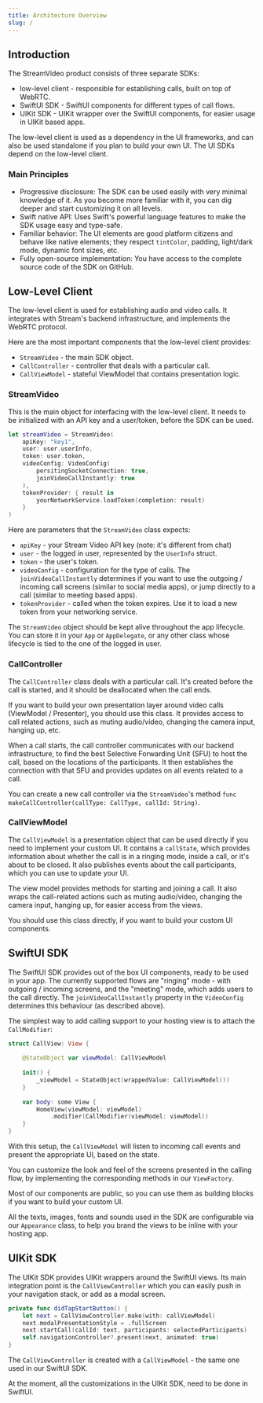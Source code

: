 ```yaml
---
title: Architecture Overview
slug: /
---
```


## Introduction

The StreamVideo product consists of three separate SDKs:
- low-level client - responsible for establishing calls, built on top of WebRTC.
- SwiftUI SDK - SwiftUI components for different types of call flows.
- UIKit SDK - UIKit wrapper over the SwiftUI components, for easier usage in UIKit based apps.

The low-level client is used as a dependency in the UI frameworks, and can also be used standalone if you plan to build your own UI. The UI SDKs depend on the low-level client.

### Main Principles

- Progressive disclosure: The SDK can be used easily with very minimal knowledge of it. As you become more familiar with it, you can dig deeper and start customizing it on all levels.
- Swift native API: Uses Swift's powerful language features to make the SDK usage easy and type-safe.
- Familiar behavior: The UI elements are good platform citizens and behave like native elements; they respect `tintColor`, padding, light/dark mode, dynamic font sizes, etc.
- Fully open-source implementation: You have access to the complete source code of the SDK on GitHub.

## Low-Level Client

The low-level client is used for establishing audio and video calls. It integrates with Stream's backend infrastructure, and implements the WebRTC protocol. 

Here are the most important components that the low-level client provides:
- `StreamVideo` - the main SDK object.
- `CallController` - controller that deals with a particular call.
- `CallViewModel` - stateful ViewModel that contains presentation logic.

### StreamVideo

This is the main object for interfacing with the low-level client. It needs to be initialized with an API key and a user/token, before the SDK can be used. 

```swift
let streamVideo = StreamVideo(
    apiKey: "key1",
    user: user.userInfo,
    token: user.token,
    videoConfig: VideoConfig(
        persitingSocketConnection: true,
        joinVideoCallInstantly: true
    ),
    tokenProvider: { result in
    	yourNetworkService.loadToken(completion: result)
    }
)
```

Here are parameters that the `StreamVideo` class expects:
- `apiKey` - your Stream Video API key (note: it's different from chat)
- `user` - the logged in user, represented by the `UserInfo` struct.
- `token` - the user's token.
- `videoConfig` - configuration for the type of calls. The `joinVideoCallInstantly` determines if you want to use the outgoing / incoming call screens (similar to social media apps), or jump directly to a call (similar to meeting based apps).
- `tokenProvider` - called when the token expires. Use it to load a new token from your networking service.

The `StreamVideo` object should be kept alive throughout the app lifecycle. You can store it in your `App` or `AppDelegate`, or any other class whose lifecycle is tied to the one of the logged in user.

### CallController

The `CallController` class deals with a particular call. It's created before the call is started, and it should be deallocated when the call ends.

If you want to build your own presentation layer around video calls (ViewModel / Presenter), you should use this class. It provides access to call related actions, such as muting audio/video, changing the camera input, hanging up, etc.

When a call starts, the call controller communicates with our backend infrastructure, to find the best Selective Forwarding Unit (SFU) to host the call, based on the locations of the participants. It then establishes the connection with that SFU and provides updates on all events related to a call.

You can create a new call controller via the `StreamVideo`'s method `func makeCallController(callType: CallType, callId: String)`.

### CallViewModel

The `CallViewModel` is a presentation object that can be used directly if you need to implement your custom UI. It contains a `callState`, which provides information about whether the call is in a ringing mode, inside a call, or it's about to be closed. It also publishes events about the call participants, which you can use to update your UI.

The view model provides methods for starting and joining a call. It also wraps the call-related actions such as muting audio/video, changing the camera input, hanging up, for easier access from the views.

You should use this class directly, if you want to build your custom UI components. 

## SwiftUI SDK

The SwiftUI SDK provides out of the box UI components, ready to be used in your app. The currently supported flows are "ringing" mode - with outgoing / incoming screens, and the "meeting" mode, which adds users to the call directly. The `joinVideoCallInstantly` property in the `VideoConfig` determines this behaviour (as described above).

The simplest way to add calling support to your hosting view is to attach the `CallModifier`:

```swift
struct CallView: View {
    
    @StateObject var viewModel: CallViewModel
    
    init() {
        _viewModel = StateObject(wrappedValue: CallViewModel())        
    }
        
    var body: some View {
        HomeView(viewModel: viewModel)
            .modifier(CallModifier(viewModel: viewModel))
    }
}

```

With this setup, the `CallViewModel` will listen to incoming call events and present the appropriate UI, based on the state.

You can customize the look and feel of the screens presented in the calling flow, by implementing the corresponding methods in our `ViewFactory`.

Most of our components are public, so you can use them as building blocks if you want to build your custom UI. 

All the texts, images, fonts and sounds used in the SDK are configurable via our `Appearance` class, to help you brand the views to be inline with your hosting app.

## UIKit SDK

The UIKit SDK provides UIKit wrappers around the SwiftUI views. Its main integration point is the `CallViewController` which you can easily push in your navigation stack, or add as a modal screen.

```swift
private func didTapStartButton() {
    let next = CallViewController.make(with: callViewModel)
    next.modalPresentationStyle = .fullScreen
    next.startCall(callId: text, participants: selectedParticipants)
    self.navigationController?.present(next, animated: true)
}
```

The `CallViewController` is created with a `CallViewModel` - the same one used in our SwiftUI SDK.

At the moment, all the customizations in the UIKit SDK, need to be done in SwiftUI.